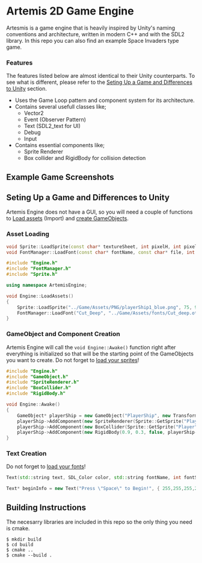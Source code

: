 # Artemis 2D Game Engine

Artesmis is a game engine that is heavily inspired by Unity's naming conventions and architecture, written in modern C++ and with the SDL2 library.
In this repo you can also find an example Space Invaders type game.

### Features
The features listed below are almost identical to their Unity counterparts. To see what is different, please refer to the [Seting Up a Game and Differences to Unity](#seting-up-a-game-and-differences-to-unity) section.

- Uses the Game Loop pattern and component system for its architecture.
- Contains several usefull classes like;
  - Vector2
  - Event (Observer Pattern)
  - Text (SDL2_text for UI)
  - Debug
  - Input
- Contains essential components like;
  - Sprite Renderer
  - Box collider and RigidBody for collision detection

## Example Game Screenshots

## Seting Up a Game and Differences to Unity
Artemis Engine does not have a GUI, so you will need a couple of functions to [Load assets](#asset-loading) (Import) and [create GameObjects](#gameobject-and-component-creation).

### Asset Loading
```cpp
void Sprite::LoadSprite(const char* textureSheet, int pixelH, int pixelW, std::string name);
void FontManager::LoadFont(const char* fontName, const char* file, int fontSize);
```
```cpp
#include "Engine.h"
#include "FontManager.h"
#include "Sprite.h"

using namespace ArtemisEngine;

void Engine::LoadAssets()
{
	Sprite::LoadSprite("../Game/Assets/PNG/playerShip1_blue.png", 75, 99, "Player");
	FontManager::LoadFont("Cut_Deep", "../Game/Assets/fonts/Cut_deep.otf", 20);
}
```

### GameObject and Component Creation
Artemis Engine will call the `void Engine::Awake()` function right after everything is initialized so that will be the starting point of the GameObjects you want to create. Do not forget to [load your sprites](#asset-loading)!

```cpp
#include "Engine.h"
#include "GameObject.h"
#include "SpriteRenderer.h"
#include "BoxCollider.h"
#include "RigidBody.h"

void Engine::Awake()
{
    GameObject* playerShip = new GameObject("PlayerShip", new Transform(new Vector2(0, -2.3), new Vector2(0.6, 0.6)));
    playerShip->AddComponent(new SpriteRenderer(Sprite::GetSprite("Player")));
    playerShip->AddComponent(new BoxCollider(Sprite::GetSprite("Player")));
    playerShip->AddComponent(new RigidBody(0.9, 0.3, false, playerShip->GetComponent<BoxCollider>()));
}
```

### Text Creation
Do not forget to [load your fonts](#asset-loading)!

```cpp
Text(std::string text, SDL_Color color, std::string fontName, int fontSize, Vector2 position);
```
```cpp
Text* beginInfo = new Text("Press \"Space\" to Begin!", { 255,255,255,255 }, "Cut_Deep", 2, Vector2(0, -0.5));
```

## Building Instructions
The necesarry libraries are included in this repo so the only thing you need is cmake.

```shell script
$ mkdir build
$ cd build
$ cmake ..
$ cmake --build .
```
